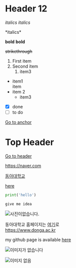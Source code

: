 # Header 12

*italics* _italics_

\*italics\*

**bold** __bold__

~~strikethrough~~

1. First item
2. Second item
    1. item3
  
* item1<br>
   item
* item 2
   + item3

- [x] done
- [ ] to do

<a id="anchor"></a>
[Go to anchor](#anchor)

# Top Header
[Go to header](#Top-Header)


https://naver.com

[동아대학교](https://naver.com "사실 네이버 주소입니다")

[here][id]

[id]:https://naver.com


```python
print('hello')
```

`give me idea`

![사진이없습니다.](https://~~ "툴팁")



동아대학교 홈페이지는 [여기][id]로<br>
https://www.donga.ac.kr


[id]:https://www.donga.ac.kr

my github page is available [here](https://naver.com "네이버주소지롱")


![이미지가 없습니다](https://image.utoimage.com/preview/cp872722/2022/12/202212008462_500.jpg "강아지사진")

![이미지 없음](https://image.utoimage.com/preview/cp872722/2022/12/202212008462_500.jpg)
